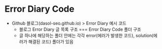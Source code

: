 # Error Diary Code

 - Github 블로그(dasol-seo.github.io) > Error Diary 예시 코드
 	- 블로그 Error Diary 글 목록 구조 === Error Diary Code 폴더 구조
 	- 글 하나에 해당하는 폴더 안에는 각각 error(에러가 발생한 코드), solution(에러가 해결된 코드) 폴더가 있음
